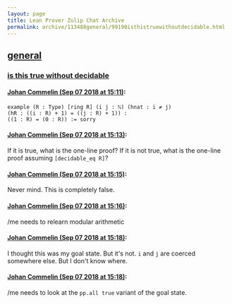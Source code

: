 ```yaml
---
layout: page
title: Lean Prover Zulip Chat Archive 
permalink: archive/113488general/99190isthistruewithoutdecidable.html
---
```


## [general](index.html)
### [is this true without decidable](99190isthistruewithoutdecidable.html)

#### [Johan Commelin (Sep 07 2018 at 15:11)](https://leanprover.zulipchat.com/#narrow/stream/113488-general/topic/is%20this%20true%20without%20decidable/near/133509753):
```lean
example (R : Type) [ring R] (i j : ℕ) (hnat : i ≠ j)
(hR : ((i : R) + 1) = ((j : R) + 1)) :
((1 : R) = (0 : R)) := sorry
```

#### [Johan Commelin (Sep 07 2018 at 15:13)](https://leanprover.zulipchat.com/#narrow/stream/113488-general/topic/is%20this%20true%20without%20decidable/near/133509865):
If it is true, what is the one-line proof?
If it is not true, what is the one-line proof assuming `[decidable_eq R]`?

#### [Johan Commelin (Sep 07 2018 at 15:15)](https://leanprover.zulipchat.com/#narrow/stream/113488-general/topic/is%20this%20true%20without%20decidable/near/133509993):
Never mind. This is completely false.

#### [Johan Commelin (Sep 07 2018 at 15:16)](https://leanprover.zulipchat.com/#narrow/stream/113488-general/topic/is%20this%20true%20without%20decidable/near/133510050):
/me needs to relearn modular arithmetic

#### [Johan Commelin (Sep 07 2018 at 15:18)](https://leanprover.zulipchat.com/#narrow/stream/113488-general/topic/is%20this%20true%20without%20decidable/near/133510142):
I thought this was my goal state. But it's not. `i` and `j` are coerced somewhere else. But I don't know where.

#### [Johan Commelin (Sep 07 2018 at 15:18)](https://leanprover.zulipchat.com/#narrow/stream/113488-general/topic/is%20this%20true%20without%20decidable/near/133510154):
/me needs to look at the `pp.all true` variant of the goal state.

